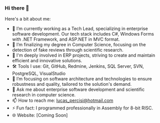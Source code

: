 ### Hi there 👋

<!--
**lucaspercisi/lucaspercisi** is a ✨ _special_ ✨ repository because its `README.md` (this file) appears on your GitHub profile.
-->

Here's a bit about me:

- 🔭 I’m currently working as a Tech Lead, specializing in enterprise software development. Our tech stack includes C#, Windows Forms with .NET Framework, and ASP.NET in MVC format.
- 🌱 I’m finalizing my degree in Computer Science, focusing on the detection of fake reviews through scientific research.
- 👯 I'm deeply involved in ERP projects, striving to create and maintain efficient and innovative solutions.
- 🛠 Tools I use: Git, GitHub, Redmine, Jenkins, SQL Server, SVN, PostgreSQL, VisualStudio
- 🤔 I’m focusing on software architecture and technologies to ensure robustness and quality, tailored to the solution's demand.
- 💬 Ask me about enterprise software development and scientific research in computer science.
- 📫 How to reach me: lucas_percisi@hotmail.com
- ⚡ Fun fact: I programmed professionally in Assembly for 8-bit RISC.
- 🌐 Website: [Coming Soon]

